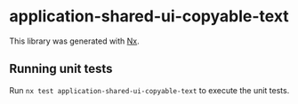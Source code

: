 # application-shared-ui-copyable-text

This library was generated with [Nx](https://nx.dev).

## Running unit tests

Run `nx test application-shared-ui-copyable-text` to execute the unit tests.
